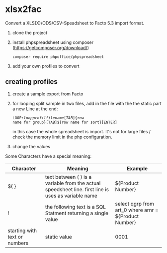 # xlsx2fac

Convert a XLS(X)/ODS/CSV-Speadsheet to Facto 5.3 import format.

1. clone the project 
2. install phpspreadsheet using composer (https://getcomposer.org/download/)

   <code>composer require phpoffice/phpspreadsheet</code>

3. add your own profiles to convert

## creating profiles

1. create a sample export from Facto

2. for looping split sample in two files, add in the file with the the static part a new Line at the end:

   <code>LOOP:${loop profil filename}[TAB]${row name for group}[TAB]${row name for sort}[ENTER]</code>
   
   in this case the whole spreadsheet is import. It's not for large files / check the memory limit in the php configuration.

3. change the values

Some Characters have a special meaning:

Character | Meaning | Example
--- | --- | ----
${ }  | text between ( ) is a variable from the actual speedsheet line. first line is uses as variable name|  ${Product Number}
!     | the following text is a SQL Statment returning a single value| select qgrp from art_0 where arnr = ${Product Number}
starting with text or numbers | static value | 0001
